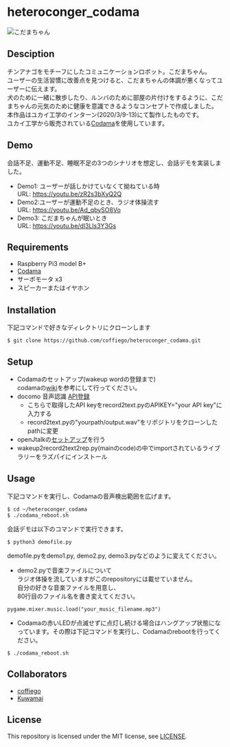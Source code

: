 # heteroconger_codama
![こだまちゃん]()  

## Desciption
チンアナゴをモチーフにしたコミュニケーションロボット。こだまちゃん。  
ユーザーの生活習慣に改善点を見つけると、こだまちゃんの体調が悪くなってユーザーに伝えます。  
犬のために一緒に散歩したり、ルンバのために部屋の片付けをするように、こだまちゃんの元気のために健康を意識できるようなコンセプトで作成しました。  
本作品はユカイ工学のインターン(2020/3/9-13)にて製作したものです。  
ユカイ工学から販売されている[Codama](https://codama.ux-xu.com/)を使用しています。  

## Demo
会話不足、運動不足、睡眠不足の3つのシナリオを想定し、会話デモを実装しました。

- Demo1: ユーザーが話しかけていなくて拗ねている時  
URL: https://youtu.be/zR2s3bXyQ2Q 
- Demo2:ユーザーが運動不足のとき、ラジオ体操流す  
URL: https://youtu.be/Ad_qbySO8Vo
- Demo3: こだまちゃんが眠いとき  
URL: https://youtu.be/dl3Lls3Y3Gs


## Requirements
- Raspberry Pi3 model B+
- [Codama](https://codama.ux-xu.com/)
- サーボモータ x3
- スピーカーまたはイヤホン

## Installation
下記コマンドで好きなディレクトリにクローンします  
```
$ git clone https://github.com/coffiego/heteroconger_codama.git  
```  

## Setup
- Codamaのセットアップ(wakeup wordの登録まで)  
codamaの[wiki](https://github.com/YUKAI/codama-doc-r2/wiki/Codama-Setup)を参考にして行ってください。
- docomo 音声認識 [API登録](https://dev.smt.docomo.ne.jp/?p=docs.api.page&api_name=speech_recognition&p_name=api_usage_scenario)  
	- こちらで取得したAPI keyをrecord2text.pyのAPIKEY="your API key"に入力する
	- record2text.pyの"yourpath/output.wav"をリポジトリをクローンしたpathに変更
- openJtalkの[セットアップ](https://qiita.com/coffiego/items/4fc3b0be78fcded3eef0)を行う
- wakeup2record2text2rep.py(mainのcode)の中でimportされているライブラリーをラズパイにインストール

## Usage
下記コマンドを実行し、Codamaの音声検出範囲を広げます。  
```
$ cd ~/heteroconger_codama
$ ./codama_reboot.sh
```
会話デモは以下のコマンドで実行できます。  
```
$ python3 demofile.py
```
demofile.pyをdemo1.py, demo2.py, demo3.pyなどのように変えてください。
<br>
- demo2.pyで音楽ファイルについて  
ラジオ体操を流していますがこのrepositoryには載せていません。  
自分の好きな音楽ファイルを用意し、  
80行目のファイル名を書き変えてください。
```
pygame.mixer.music.load("your_music_filename.mp3")
```

- Codamaの赤いLEDが点滅せずに点灯し続ける場合はハングアップ状態になっています。その際は下記コマンドを実行し、Codamaのrebootを行ってください。

```
$ ./codama_reboot.sh
```

## Collaborators
- [coffiego](https://github.com/coffiego)
- [Kuwamai](https://github.com/Kuwamai)

## License
This repository is licensed under the MIT license, see [LICENSE](./LICENSE).
